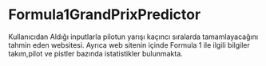 # Formula1GrandPrixPredictor
 
Kullanıcıdan Aldığı inputlarla pilotun yarışı kaçıncı sıralarda tamamlayacağını tahmin eden websitesi.
Ayrıca web sitenin içinde Formula 1 ile ilgili bilgiler takım,pilot ve pistler bazında istatistikler bulunmakta.
